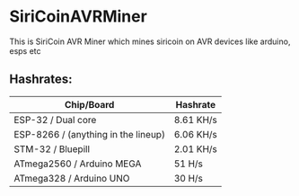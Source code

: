 # SiriCoinAVRMiner
This is SiriCoin AVR Miner which mines siricoin on AVR devices like arduino, esps etc


## Hashrates:
| Chip/Board  | Hashrate |
| ------------- | ------------- |
| ESP-32 / Dual core  | 8.61 KH/s  |
| ESP-8266 / (anything in the lineup)  | 6.06 KH/s  |
| STM-32 / Bluepill  | 2.01 KH/s  |
| ATmega2560 / Arduino MEGA  | 51 H/s  |
| ATmega328 / Arduino UNO  | 30 H/s  |
